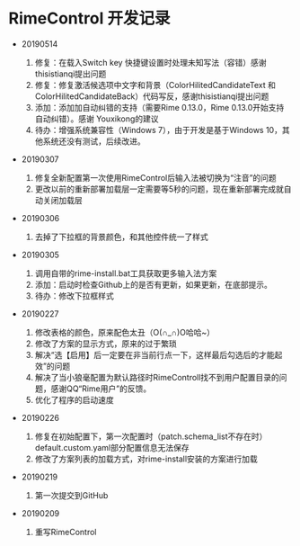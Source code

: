 # RimeControl 开发记录

* 20190514
  1. 修复：在载入Switch key 快捷键设置时处理未知写法（容错）感谢thisistianqi提出问题
  2. 修复：修复激活候选项中文字和背景（ColorHilitedCandidateText 和 ColorHilitedCandidateBack）代码写反，感谢thisistianqi提出问题
  3. 添加：添加加自动纠错的支持（需要Rime 0.13.0，Rime 0.13.0开始支持自动纠错）。感谢 Youxikong的建议
  4. 待办：增强系统兼容性（Windows 7），由于开发是基于Windows 10，其他系统还没有测试，后续改进。

* 20190307  
  1. 修复全新配置第一次使用RimeControl后输入法被切换为“注音”的问题
  2. 更改以前的重新部署加载层一定需要等5秒的问题，现在重新部署完成就自动关闭加载层

* 20190306  
  1. 去掉了下拉框的背景颜色，和其他控件统一了样式  

* 20190305  
  1. 调用自带的rime-install.bat工具获取更多输入法方案
  2. 添加：启动时检查Github上的是否有更新，如果更新，在底部提示。
  3. 待办：修改下拉框样式

* 20190227
  1. 修改表格的颜色，原来配色太丑（O(∩_∩)O哈哈~）
  2. 修改了方案的显示方式，原来的过于繁琐
  3. 解决“选【启用】后一定要在非当前行点一下，这样最后勾选后的才能起效”的问题
  4. 解决了当小狼毫配置为默认路径时RimeControll找不到用户配置目录的问题，感谢QQ“Rime用户”的反馈。
  5. 优化了程序的启动速度

* 20190226
  1. 修复在初始配置下，第一次配置时（patch.schema_list不存在时）default.custom.yaml部分配置信息无法保存
  2. 修改了方案列表的加载方式，对rime-install安装的方案进行加载

* 20190219
  1. 第一次提交到GitHub

* 20190209
   1. 重写RimeControl
